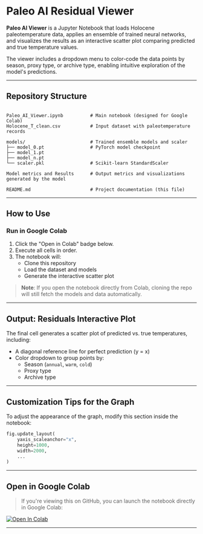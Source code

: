 # Paleo AI Residual Viewer

**Paleo AI Viewer** is a Jupyter Notebook that loads Holocene paleotemperature data, applies an ensemble of trained neural networks, and visualizes the results as an interactive scatter plot comparing predicted and true temperature values.

The viewer includes a dropdown menu to color-code the data points by season, proxy type, or archive type, enabling intuitive exploration of the model's predictions.

---

## Repository Structure

```

Paleo_AI_Viewer.ipynb          # Main notebook (designed for Google Colab)
Holocene_T_clean.csv           # Input dataset with paleotemperature records

models/                        # Trained ensemble models and scaler
├── model_0.pt                 # PyTorch model checkpoint
├── model_1.pt
├── model_n.pt
└── scaler.pkl                 # Scikit-learn StandardScaler

Model metrics and Results      # Output metrics and visualizations generated by the model

README.md                      # Project documentation (this file)

```

---

## How to Use

### Run in Google Colab

1. Click the "Open in Colab" badge below.
2. Execute all cells in order.
3. The notebook will:
   - Clone this repository
   - Load the dataset and models
   - Generate the interactive scatter plot

> **Note**: If you open the notebook directly from Colab, cloning the repo will still fetch the models and data automatically.

---

## Output: Residuals Interactive Plot

The final cell generates a scatter plot of predicted vs. true temperatures, including:

- A diagonal reference line for perfect prediction (y = x)
- Color dropdown to group points by:
  - Season (`annual`, `warm`, `cold`)
  - Proxy type
  - Archive type

---

## Customization Tips for the Graph

To adjust the appearance of the graph, modify this section inside the notebook:

```python
fig.update_layout(
    yaxis_scaleanchor="x",
    height=1000,
    width=2000,
    ...
)
```

---

## Open in Google Colab

> If you're viewing this on GitHub, you can launch the notebook directly in Google Colab:

[![Open In Colab](https://colab.research.google.com/assets/colab-badge.svg)](https://colab.research.google.com/github/ArturStachnik/Paleo_AI_viewer/blob/main/Paleo_AI_Viewer.ipynb)

---

